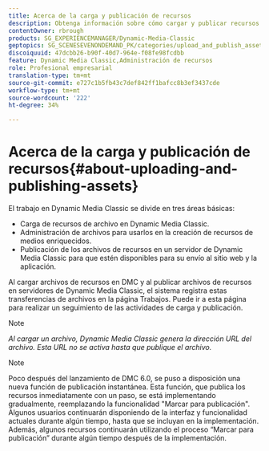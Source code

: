 ```yaml
---
title: Acerca de la carga y publicación de recursos
description: Obtenga información sobre cómo cargar y publicar recursos en Dynamic Media Classic.
contentOwner: rbrough
products: SG_EXPERIENCEMANAGER/Dynamic-Media-Classic
geptopics: SG_SCENESEVENONDEMAND_PK/categories/upload_and_publish_assets
discoiquuid: 47dcbb26-b90f-40d7-964e-f08fe98fcdbb
feature: Dynamic Media Classic,Administración de recursos
role: Profesional empresarial
translation-type: tm+mt
source-git-commit: e727c1b5fb43c7def842ff1bafcc8b3ef3437cde
workflow-type: tm+mt
source-wordcount: '222'
ht-degree: 34%

---
```



# Acerca de la carga y publicación de recursos{#about-uploading-and-publishing-assets}

El trabajo en Dynamic Media Classic se divide en tres áreas básicas:

* Carga de recursos de archivo en Dynamic Media Classic.
* Administración de archivos para usarlos en la creación de recursos de medios enriquecidos.
* Publicación de los archivos de recursos en un servidor de Dynamic Media Classic para que estén disponibles para su envío al sitio web y la aplicación.

Al cargar archivos de recursos en DMC y al publicar archivos de recursos en servidores de Dynamic Media Classic, el sistema registra estas transferencias de archivos en la página Trabajos. Puede ir a esta página para realizar un seguimiento de las actividades de carga y publicación.

>[!NOTE]
>
>*Al cargar un archivo, Dynamic Media Classic genera la dirección URL del archivo. Esta URL no se activa hasta que publique el archivo.*

>[!NOTE]
>
>Poco después del lanzamiento de DMC 6.0, se puso a disposición una nueva función de publicación instantánea. Esta función, que publica los recursos inmediatamente con un paso, se está implementando gradualmente, reemplazando la funcionalidad &quot;Marcar para publicación&quot;. Algunos usuarios continuarán disponiendo de la interfaz y funcionalidad actuales durante algún tiempo, hasta que se incluyan en la implementación. Además, algunos recursos continuarán utilizando el proceso “Marcar para publicación” durante algún tiempo después de la implementación.
